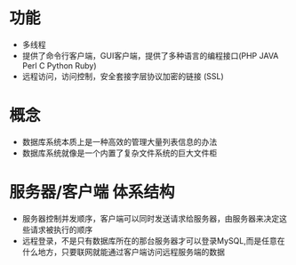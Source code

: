 # 功能
- 多线程
- 提供了命令行客户端，GUI客户端，提供了多种语言的编程接口(PHP JAVA Perl C Python Ruby)
- 远程访问，访问控制，安全套接字层协议加密的链接 (SSL)

# 概念
- 数据库系统本质上是一种高效的管理大量列表信息的办法
- 数据库系统就像是一个内置了复杂文件系统的巨大文件柜


# 服务器/客户端 体系结构
- 服务器控制并发顺序，客户端可以同时发送请求给服务器，由服务器来决定这些请求被执行的顺序
- 远程登录，不是只有数据库所在的那台服务器才可以登录MySQL,而是任意在什么地方，只要联网就能通过客户端访问远程服务端的数据













